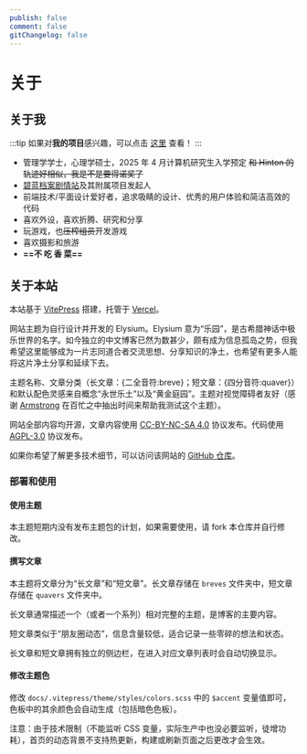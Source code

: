 ```yaml
---
publish: false
comment: false
gitChangelog: false
---
```


# 关于

<!-- [English](./about.en.md) | [日本語](./about.ja.md) -->

## 关于我

:::tip
如果对**我的项目**感兴趣，可以点击 [这里](./projects) 查看！
:::

- 管理学学士，心理学硕士，2025 年 4 月计算机研究生入学预定 ~~和 Hinton 的轨迹好相似，我是不是要得诺奖了~~
- [碧蓝档案剧情站](https://blue-archive.io/)及其附属项目发起人
- 前端技术/平面设计爱好者，追求吸睛的设计、优秀的用户体验和简洁高效的代码
- 喜欢外设，喜欢折腾、研究和分享
- 玩游戏，也~~压榨组员~~开发游戏
- 喜欢摄影和旅游
- **==不 吃 香 菜==**

## 关于本站

本站基于 [VitePress](https://vitepress.dev/) 搭建，托管于 [Vercel](https://vercel.com/)。

网站主题为自行设计并开发的 Elysium。Elysium 意为“乐园”，是古希腊神话中极乐世界的名字。如今独立的中文博客已然为数甚少，颇有成为信息孤岛之势，但我希望这里能够成为一片志同道合者交流思想、分享知识的净土，也希望有更多人能将这片净土分享和延续下去。

主题名称、文章分类（长文章：{二全音符:breve}；短文章：{四分音符:quaver}）和默认配色灵感来自概念“永世乐土”以及“黄金庭园”。主题对视觉障碍者友好（感谢 [Armstrong](https://armstrong.viyf.org/) 在百忙之中抽出时间来帮助我测试这个主题）。

网站全部内容均开源，文章内容使用 [CC-BY-NC-SA 4.0](https://creativecommons.org/licenses/by-nc-sa/4.0/deed.zh) 协议发布。代码使用 [AGPL-3.0](https://www.gnu.org/licenses/agpl-3.0.html) 协议发布。

如果你希望了解更多技术细节，可以访问该网站的 [GitHub 仓库](https://github.com/mark9804/blog)。

### 部署和使用

#### 使用主题

本主题短期内没有发布主题包的计划，如果需要使用，请 fork 本仓库并自行修改。

#### 撰写文章

本主题将文章分为“长文章”和“短文章”。长文章存储在 `breves` 文件夹中，短文章存储在 `quavers` 文件夹中。

长文章通常描述一个（或者一个系列）相对完整的主题，是博客的主要内容。

短文章类似于“朋友圈动态”，信息含量较低，适合记录一些零碎的想法和状态。

长文章和短文章拥有独立的侧边栏，在进入对应文章列表时会自动切换显示。

#### 修改主题色

修改 `docs/.vitepress/theme/styles/colors.scss` 中的 `$accent` 变量值即可，色板中的其余颜色会自动生成（包括暗色色板）。

注意：由于技术限制（不能监听 CSS 变量，实际生产中也没必要监听，徒增功耗），首页的动态背景不支持热更新，构建或刷新页面之后更改才会生效。
